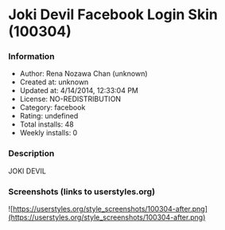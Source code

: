 # Joki Devil Facebook Login Skin (100304)

### Information
- Author: Rena Nozawa Chan (unknown)
- Created at: unknown
- Updated at: 4/14/2014, 12:33:04 PM
- License: NO-REDISTRIBUTION
- Category: facebook
- Rating: undefined
- Total installs: 48
- Weekly installs: 0


### Description
JOKI DEVIL


### Screenshots (links to userstyles.org)
![https://userstyles.org/style_screenshots/100304-after.png](https://userstyles.org/style_screenshots/100304-after.png)


